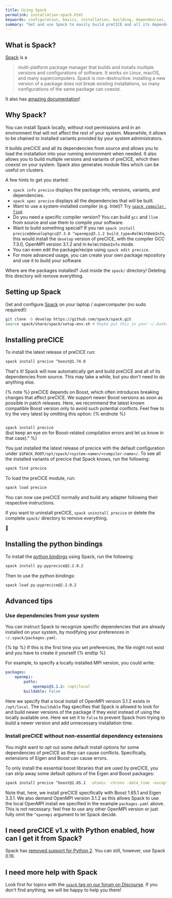 ```yaml
---
title: Using Spack
permalink: installation-spack.html
keywords: configuration, basics, installation, building, dependencies, spack
summary: "Get and use Spack to easily build preCICE and all its dependencies from source on your Linux/macOS laptop or local supercomputer, without any root access."
---
```


## What is Spack?

[Spack](https://spack.io/) is a
> multi-platform package manager that builds and installs multiple versions and configurations of software. It works on Linux, macOS, and many supercomputers.
> Spack is non-destructive: installing a new version of a package does not break existing installations, so many configurations of the same package can coexist.

It also has [amazing documentation](https://spack.readthedocs.io/en/latest/)!

## Why Spack?

You can install Spack locally, without root permissions and in an environment that will not affect the rest of your system.
Meanwhile, it allows to be chained to installed variants provided by your system administrators.

It builds preCICE and all its dependencies from source and allows you to load the installation into your running environment when needed.
It also allows you to build multiple versions and variants of preCICE, which then coexist on your system.
Spack also generates module files which can be useful on clusters.

A few hints to get you started:

* `spack info precice` displays the package info, versions, variants, and dependencies.
* `spack spec precice` displays all the dependencies that will be built.
* Want to use a system-installed compiler (e.g. Intel)? Try [`spack compiler find`](https://spack.readthedocs.io/en/latest/getting_started.html#spack-compiler-find).
* Do you need a specific compiler version? You can build `gcc` and `llvm` from source and use them to compile your software.
* Want to build something special? If you ran `spack install precice@develop%gcc@7.3.0 ^openmpi@3.1.2 build_type=RelWithDebInfo`, this would install the `develop` version of preCICE, with the compiler GCC 7.3.0, OpenMPI version 3.1.2 and in `RelWithDebInfo` mode.
* You can even edit the package/recipe using `spack edit precice`.
* For more advanced usage, you can create your own package repository and use it to build your software.

Where are the packages installed?
Just inside the `spack/` directory!
Deleting this directory will remove everything.

## Setting up Spack

Get and configure [Spack](https://spack.io/) on your laptop / supercomputer (no sudo required!):

```bash
git clone -b develop https://github.com/spack/spack.git
source spack/share/spack/setup-env.sh # Maybe put this in your ~/.bashrc
```

## Installing preCICE

To install the latest release of preCICE run:

```bash
spack install precice ^boost@1.74.0
```

That's it! Spack will now automatically get and build preCICE and all of its dependencies from source. This may take a while, but you don't need to do anything else.

{% note %}
preCICE depends on Boost, which often introduces breaking changes that affect preCICE. We support newer Boost versions as soon as possible in patch releases. Here, we recommend the latest known compatible Boost version only to avoid such potential conflicts. Feel free to try the very latest by omitting this option:
{% endnote %}

<code>
spack install precice
</code>
(but keep an eye on for Boost-related compilation errors and
let us know in that case)." %}

You just installed the latest release of precice with the default configuration under `$SPACK_ROOT/opt/spack/<system-name>/<compiler-name>/`.
To see all the installed variants of precice that Spack knows, run the following:

```bash
spack find precice
```

To load the preCICE module, run:

```bash
spack load precice
```

You can now use preCICE normally and build any adapter following their respective instructions.

If you want to uninstall preCICE, `spack uninstall precice` or delete the complete `spack/` directory to remove everything.

🎉

## Installing the python bindings

To install the [python bindings](installation-bindings-python.html) using Spack, run the following:

```bash
spack install py-pyprecice@2.2.0.2
```

Then to use the python bindings:

```bash
spack load py-pyprecice@2.2.0.2
```

## Advanced tips

### Use dependencies from your system

You can instruct Spack to recognize specific dependencies that are already installed on your system, by modifying your preferences in `~/.spack/packages.yaml`.

{% tip %}
If this is the first time you set preferences, the file might not exist and you have to create it yourself
{% endtip %}

For example, to specify a locally installed MPI version, you could write:

```yaml
packages:
    openmpi:
        paths:
            openmpi@3.1.2: /opt/local
        buildable: False
```

Here we specify that a local install of OpenMPI version 3.1.2 exists in `/opt/local`. The `buildable` flag specifies that Spack is allowed to look for and build newer versions of the package if they exist instead of using the locally available one. Here we set it to `false` to prevent Spack from trying to build a newer version and add unnecessary installation time.

### Install preCICE without non-essential dependency extensions

You might want to opt out some default install options for some dependencies of preCICE as they can cause conflicts. Specifically, extensions of Eigen and Boost can cause errors.

To only install the essential boost libraries that are used by preCICE, you can strip away some default options of the Eigen and Boost packages:

```bash
spack install precice ^boost@1.65.1  -atomic -chrono -date_time -exception -graph -iostreams -locale -math -random -regex -serialization -signals -timer -wave ^eigen@3.3.1 -fftw -metis -mpfr -scotch -suitesparse ^openmpi@3.1.2
```

Note that, here, we install preCICE specifically with Boost 1.65.1 and Eigen 3.3.1. We also demand OpenMPI version 3.1.2 as this allows Spack to use the local OpenMPI install we specified in the example `packages.yaml` above. This is not necessary: feel free to use any other OpenMPI version or just fully omit the `^openmpi` argument to let Spack decide.

## I need preCICE v1.x with Python enabled, how can I get it from Spack?

Spack has [removed support for Python 2](https://github.com/spack/spack/pull/33898). You can still, however, use Spack 0.19.

## I need more help with Spack

Look first for topics with the [`spack` tag on our forum on Discourse](https://precice.discourse.group/tag/spack). If you don't find anything, we will be happy to help you there!
